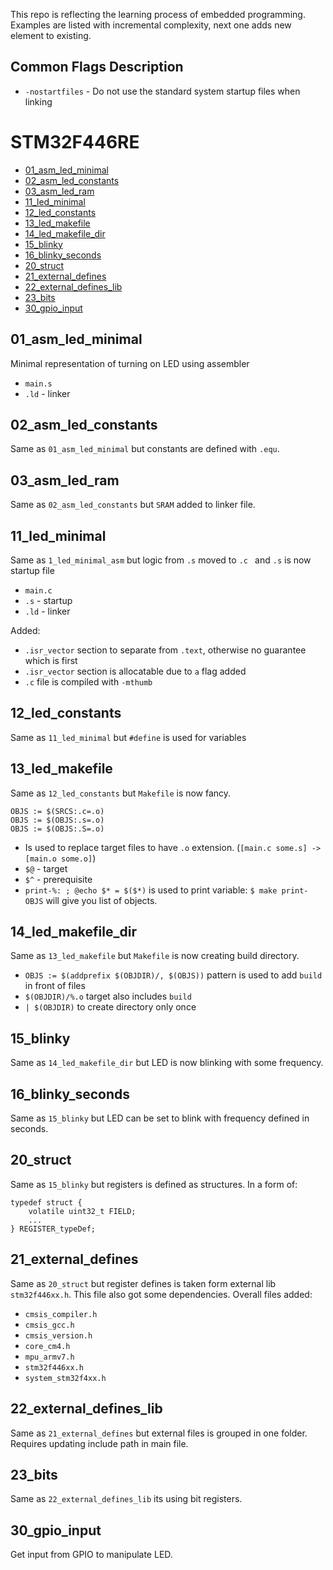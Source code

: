 This repo is reflecting the learning process of embedded programming.
Examples are listed with incremental complexity, next one adds new element to existing.

## Common Flags Description
- `-nostartfiles` - Do not use the standard system startup files when linking


# STM32F446RE
- [01_asm_led_minimal](#01_asm_led_minimal)
- [02_asm_led_constants](#02_asm_led_constants)
- [03_asm_led_ram](#03_asm_led_ram)
- [11_led_minimal](#11_led_minimal)
- [12_led_constants](#12_led_constants)
- [13_led_makefile](#13_led_makefile)
- [14_led_makefile_dir](#14_led_makefile_dir)
- [15_blinky](#15_blinky)
- [16_blinky_seconds](#16_blinky_seconds)
- [20_struct](#20_struct)
- [21_external_defines](#21_external_defines)
- [22_external_defines_lib](#22_external_defines_lib)
- [23_bits](#23_bits)
- [30_gpio_input](#30_gpio_input)

## 01_asm_led_minimal
Minimal representation of turning on LED using assembler
- `main.s`
- `.ld` - linker

## 02_asm_led_constants
Same as `01_asm_led_minimal` but constants are defined with `.equ`.

## 03_asm_led_ram
Same as `02_asm_led_constants` but `SRAM` added to linker file.

## 11_led_minimal
Same as `1_led_minimal_asm` but logic from `.s` moved to `.c ` and `.s` is now startup file
- `main.c`
- `.s` - startup
- `.ld` - linker

Added:
- `.isr_vector` section to separate from `.text`, otherwise no guarantee which is first
- `.isr_vector` section is allocatable due to `a` flag added
- `.c` file is compiled with `-mthumb`
 
## 12_led_constants
Same as `11_led_minimal` but `#define` is used for variables

## 13_led_makefile
Same as `12_led_constants` but `Makefile` is now fancy.<br>
```
OBJS := $(SRCS:.c=.o)
OBJS := $(OBJS:.s=.o)
OBJS := $(OBJS:.S=.o)
```
- Is used to replace target files to have `.o` extension. (`[main.c some.s] -> [main.o some.o]`)
- `$@` - target
- `$^` - prerequisite
- `print-%: ; @echo $* = $($*)` is used to print variable: `$ make print-OBJS` will give you list of objects.

## 14_led_makefile_dir
Same as `13_led_makefile` but `Makefile` is now creating build directory.<br>
- `OBJS := $(addprefix $(OBJDIR)/, $(OBJS))` pattern is used to add `build` in front of files
- `$(OBJDIR)/%.o` target also includes `build`
- `| $(OBJDIR)` to create directory only once

## 15_blinky
Same as `14_led_makefile_dir` but LED is now blinking with some frequency.

## 16_blinky_seconds
Same as `15_blinky` but LED can be set to blink with frequency defined in seconds.

## 20_struct
Same as `15_blinky` but registers is defined as structures. In a form of:
```
typedef struct {
    volatile uint32_t FIELD;
    ...
} REGISTER_typeDef;
```

## 21_external_defines
Same as `20_struct` but register defines is taken form external lib `stm32f446xx.h`.
This file also got some dependencies. Overall files added:
- `cmsis_compiler.h`
- `cmsis_gcc.h`
- `cmsis_version.h`
- `core_cm4.h`
- `mpu_armv7.h`
- `stm32f446xx.h`
- `system_stm32f4xx.h`

## 22_external_defines_lib
Same as `21_external_defines` but external files is grouped in one folder. 
Requires updating include path in main file.

## 23_bits
Same as `22_external_defines_lib` its using bit registers. 

## 30_gpio_input
Get input from GPIO to manipulate LED.